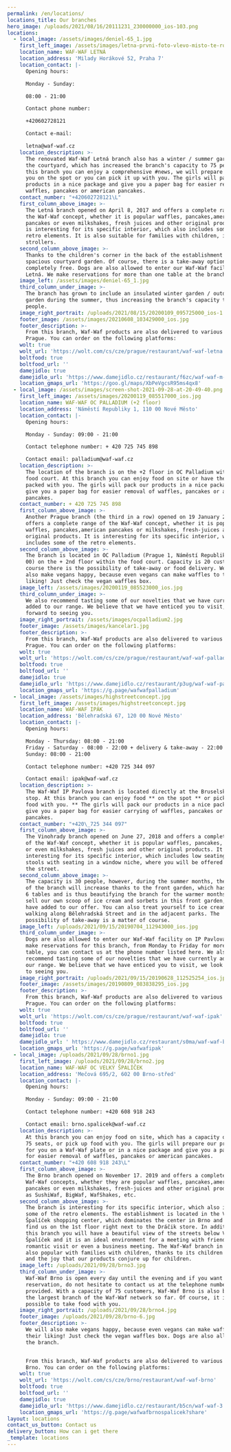 ```yaml
---
permalink: /en/locations/
locations_title: Our branches
hero_image: /uploads/2021/08/16/20111231_230000000_ios-103.png
locations:
  - local_image: /assets/images/deniel-65_1.jpg
    first_left_image: /assets/images/letna-prvni-foto-vlevo-misto-te-rozmazane.jpg
    location_name: WAF-WAF LETNÁ
    location_address: 'Milady Horákové 52, Praha 7'
    location_contact: |-
      Opening hours:

      Monday - Sunday:

      08:00 - 21:00

      Contact phone number:

      +420602728121

      Contact e-mail:

      letna@waf-waf.cz
    location_description: >-
      The renovated Waf-Waf Letná branch also has a winter / summer garden in
      the courtyard, which has increased the branch's capacity to 75 people. At
      this branch you can enjoy a comprehensive #news, we will prepare food for
      you on the spot or you can pick it up with you. The girls will pack our
      products in a nice package and give you a paper bag for easier removal of
      waffles, pancakes or american pancakes.
    contact_number: "+420602728121\L"
    first_column_above_image: >-
      The Letná branch opened on April 8, 2017 and offers a complete range of
      the Waf-Waf concept, whether it is popular waffles, pancakes,american
      pancakes or even milkshakes, fresh juices and other original products. It
      is interesting for its specific interior, which also includes some of the
      retro elements. It is also suitable for families with children, including
      strollers.
    second_column_above_image: >-
      Thanks to the children's corner in the back of the establishment and the
      spacious courtyard garden. Of course, there is a take-away option and it's
      completely free. Dogs are also allowed to enter our Waf-Waf facility in
      Letná. We make reservations for more than one table at the branch.
    image_left: /assets/images/deniel-65_1.jpg
    third_column_under_image: >-
      The branch has grown to include an insulated winter garden / outdoor
      garden during the summer, thus increasing the branch's capacity to 75
      people.
    image_right_portrait: /uploads/2021/08/15/20200109_095725000_ios-1.png
    footer_image: /assets/images/20210608_103429000_ios.jpg
    footer_description: >-
      From this branch, Waf-Waf products are also delivered to various parts of
      Prague. You can order on the following platforms:
    wolt: true
    wolt_url: 'https://wolt.com/cs/cze/prague/restaurant/waf-waf-letna'
    boltfood: true
    boltfood_url: ''
    damejidlo: true
    damejidlo_url: 'https://www.damejidlo.cz/restaurant/f6zc/waf-waf-m-horakove'
    location_gmaps_url: 'https://goo.gl/maps/XbPeVgcsR95ms4qx8'
  - local_image: /assets/images/screen-shot-2021-09-28-at-20-49-40.png
    first_left_image: /assets/images/20200119_085517000_ios.jpg
    location_name: WAF-WAF OC PALLADIUM (+2 floor)
    location_address: 'Náměstí Republiky 1, 110 00 Nové Město'
    location_contact: |-
      Opening hours:

      Monday - Sunday: 09:00 - 21:00

      Contact telephone number: + 420 725 745 898

      Contact email: palladium@waf-waf.cz
    location_description: >-
      The location of the branch is on the +2 floor in OC Palladium within the
      food court. At this branch you can enjoy food on site or have the products
      packed with you. The girls will pack our products in a nice package and
      give you a paper bag for easier removal of waffles, pancakes or american
      pancakes.
    contact_number: + 420 725 745 898
    first_column_above_image: >-
      Another Prague branch (the third in a row) opened on 19 January 2020 and
      offers a complete range of the Waf-Waf concept, whether it is popular
      waffles, pancakes,american pancakes or milkshakes, fresh-juices and other
      original products. It is interesting for its specific interior, which also
      includes some of the retro elements.
    second_column_above_image: >-
      The branch is located in OC Palladium (Prague 1, Náměstí Republiky 1, 110
      00) on the + 2nd floor within the food court. Capacity is 20 customers. Of
      course there is the possibility of take-away or food delivery. We will
      also make vegans happy, because even vegans can make waffles to their
      liking! Just check the vegan waffles box.
    image_left: /assets/images/20200119_085523000_ios.jpg
    third_column_under_image: >-
      We also recommend tasting some of our novelties that we have currently
      added to our range. We believe that we have enticed you to visit, we look
      forward to seeing you.
    image_right_portrait: /assets/images/ocpalladium2.jpg
    footer_image: /assets/images/kancelar1.jpg
    footer_description: >-
      From this branch, Waf-Waf products are also delivered to various parts of
      Prague. You can order on the following platforms:
    wolt: true
    wolt_url: 'https://wolt.com/cs/cze/prague/restaurant/waf-waf-palladium'
    boltfood: true
    boltfood_url: ''
    damejidlo: true
    damejidlo_url: 'https://www.damejidlo.cz/restaurant/p3ug/waf-waf-paladium'
    location_gmaps_url: 'https://g.page/wafwafpalladium'
  - local_image: /assets/images/highstreetconcept.jpg
    first_left_image: /assets/images/highstreetconcept.jpg
    location_name: WAF-WAF IPÁK
    location_address: 'Bělehradská 67, 120 00 Nové Město'
    location_contact: |-
      Opening hours:

      Monday - Thursday: 08:00 - 21:00
      Friday - Saturday - 08:00 - 22:00 + delivery & take-away - 22:00 - 02:00
      Sunday: 08:00 - 21:00

      Contact telephone number: +420 725 344 097

      Contact email: ipak@waf-waf.cz
    location_description: >-
      The Waf-Waf IP Pavlova branch is located directly at the Bruselská tram
      stop. At this branch you can enjoy food ** on the spot ** or pick up **
      food with you. ** The girls will pack our products in a nice package and
      give you a paper bag for easier carrying of waffles, pancakes or american
      pancakes.
    contact_number: "+420\_725 344 097"
    first_column_above_image: >-
      The Vinohrady branch opened on June 27, 2018 and offers a complete range
      of the Waf-Waf concept, whether it is popular waffles, pancakes, pancakes
      or even milkshakes, fresh juices and other original products. It is
      interesting for its specific interior, which includes low seating and bar
      stools with seating in a window niche, where you will be offered a view of
      the street.
    second_column_above_image: >-
      The capacity is 30 people, however, during the summer months, the capacity
      of the branch will increase thanks to the front garden, which has another
      6 tables and is thus beautifying the branch for the warmer months. We also
      sell our own scoop of ice cream and sorbets in this front garden, which we
      have added to our offer. You can also treat yourself to ice cream while
      walking along Bělehradská Street and in the adjacent parks. The
      possibility of take-away is a matter of course.
    image_left: /uploads/2021/09/15/20190704_112943000_ios.jpg
    third_column_under_image: >-
      Dogs are also allowed to enter our Waf-Waf facility on IP Pavlova. We also
      make reservations for this branch, from Monday to Friday for more than one
      table, you can contact us at the phone number listed here. We also
      recommend tasting some of our novelties that we have currently added to
      our range. We believe that we have enticed you to visit, we look forward
      to seeing you.
    image_right_portrait: /uploads/2021/09/15/20190628_112525254_ios.jpg
    footer_image: /assets/images/20190809_083838295_ios.jpg
    footer_description: >-
      From this branch, Waf-Waf products are also delivered to various parts of
      Prague. You can order on the following platforms:
    wolt: true
    wolt_url: 'https://wolt.com/cs/cze/prague/restaurant/waf-waf-ipak'
    boltfood: true
    boltfood_url: ''
    damejidlo: true
    damejidlo_url: ' https://www.damejidlo.cz/restaurant/s0ma/waf-waf-belehradska'
    location_gmaps_url: 'https://g.page/wafwafipak'
  - local_image: /uploads/2021/09/28/brno1.jpg
    first_left_image: /uploads/2021/09/28/brno2.jpg
    location_name: WAF-WAF OC VELKÝ ŠPALÍČEK
    location_address: 'Mečová 695/2, 602 00 Brno-střed'
    location_contact: |-
      Opening hours:

      Monday - Sunday: 09:00 - 21:00

      Contact telephone number: +420 608 918 243

      Contact email: brno.spalicek@waf-waf.cz
    location_description: >-
      At this branch you can enjoy food on site, which has a capacity of up to
      75 seats, or pick up food with you. The girls will prepare our products
      for you on a Waf-Waf plate or in a nice package and give you a paper bag
      for easier removal of waffles, pancakes or american pancakes.
    contact_number: "+420 608 918 243\L"
    first_column_above_image: >-
      The Brno branch opened on November 17. 2019 and offers a complete range of
      Waf-Waf concepts, whether they are popular waffles, pancakes,american
      pancakes or even milkshakes, fresh-juices and other original products such
      as SushiWaf, BigWaf, WafShakes, etc.
    second_column_above_image: >-
      The branch is interesting for its specific interior, which also includes
      some of the retro elements. The establishment is located in the Velký
      Špalíček shopping center, which dominates the center in Brno and you will
      find us on the 1st floor right next to the Dráčik store. In addition, from
      this branch you will have a beautiful view of the streets below Velký
      Špalíček and it is an ideal environment for a meeting with friends, a
      romantic visit or even a business meeting. The Waf-Waf branch in Brno is
      also popular with families with children, thanks to its children's corner
      and the joy that our products conjure up for children.
    image_left: /uploads/2021/09/28/brno3.jpg
    third_column_under_image: >-
      Waf-Waf Brno is open every day until the evening and if you want to make a
      reservation, do not hesitate to contact us at the telephone number
      provided. With a capacity of 75 customers, Waf-Waf Brno is also becoming
      the largest branch of the Waf-Waf network so far. Of course, it is
      possible to take food with you.
    image_right_portrait: /uploads/2021/09/28/brno4.jpg
    footer_image: /uploads/2021/09/28/brno-6.jpg
    footer_description: >-
      We will also make vegans happy, because even vegans can make waffles to
      their liking! Just check the vegan waffles box. Dogs are also allowed on
      the branch.


      From this branch, Waf-Waf products are also delivered to various parts of
      Brno. You can order on the following platforms:
    wolt: true
    wolt_url: 'https://wolt.com/cs/cze/brno/restaurant/waf-waf-brno'
    boltfood: true
    boltfood_url: ''
    damejidlo: true
    damejidlo_url: 'https://www.damejidlo.cz/restaurant/b5cn/waf-waf-3'
    location_gmaps_url: 'https://g.page/wafwafbrnospalicek?share'
layout: locations
contact_us_button: Contact us
delivery_button: How can i get there
_template: locations
---
```



